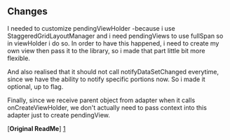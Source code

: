 ## Changes
I needed to customize pendingViewHolder -because i use StaggeredGridLayoutManager and i need pendingViews to use fullSpan so in viewHolder i do so. In order to have this happened, i need to create my own view then pass it to the library, so i made that part little bit more flexible.

And also realised that it should not call notifyDataSetChanged everytime, since we have the ability to notify specific portions now. So i made it optional, up to flag.

Finally, since we receive parent object from adapter when it calls onCreateViewHolder, we don't actually need to pass context into this adapter just to create pendingView.

[<b>Original ReadMe</b>] [1]

[1]: https://github.com/rockerhieu/rv-adapter-endless/blob/master/README.md
